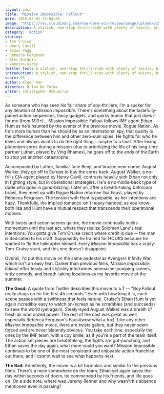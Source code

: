 ```yaml
---
layout: post
title: "Mission Impossible: Fallout"
date: 2018-08-01 23:04:08
image: 'https://res.cloudinary.com/how-dare-you-review/image/upload/v1535647647/mission-impossible-fallout-2.jpg'
description: A stylish, non-stop thrill-ride with plenty of twists, brawls, and cunning to make 147 minutes breeze by effortlessly. I hope it's not the last we see of Ethan Hunt. -KV
category: 'action'
staring:
- Tom Cruise
- Henry Cavill
- Simon Pegg
- Rebecca Ferguson
- Alec Baldwin
- Vanessa Kirby
twitter_text: A stylish, non-stop thrill-ride with plenty of twists, brawls, and cunning to make 147 minutes breeze by effortlessly. I hope it's not the last we see of Ethan Hunt. -KV
introduction: A stylish, non-stop thrill-ride with plenty of twists, brawls, and cunning to make 147 minutes breeze by effortlessly. I hope it's not the last we see of Ethan Hunt. -KV
score: 93
author: Kleon Van
director: Brian De Palma
writer: Christopher McQuarrie
---
```




As someone who has seen his fair share of spy-thrillers, I'm a sucker for any iteration of *Mission Impossible.* There's something about the tastefully-paced action sequences, fancy gadgets, and quirky humor that just does it for me (from MI3+)... Mission Impossible: Fallout follows IMF agent Ethan Hunt as he's haunted by the events of the previous movie, Rogue Nation. As he's more human than he should be as an international spy, that quality is the difference between him and other zero-sum spies. He fights for who he loves and always wants to do the right thing... maybe to a fault. After losing plutonium cores during a mission (due to prioritizing the life of his long-time partner Luther, played by Ving Rhames), he goes off to the ends of the Earth to stop yet another catastrophe.

Accompanied by Luther, familiar face Benji, and brazen new-comer August Walker, they go off to Europe to buy the cores back. August Walker, a no-frills CIA agent played by Henry Cavill, contrasts heavily with Ethan not only in fighting style, but in operational strategies. He's a no-holds-back type of dude who goes in guns-blazing. Later on, after a breath-taking bathroom brawl, they meet up with Rogue Nation returnee Ilsa Faust, played by Rebecca Ferguson. The tension with Hunt is palpable, as her intentions are hazy. Thankfully, the implied romance isn't heavy-handed, as you know both Ilsa and Hunt have a mutual respect that transcends their operational motives.

With twists and action scenes galore, the movie continually builds momentum until the last act, where they realize Soloman Lane's real intentions. You gotta give Tom Cruise credit where credit is due -- the man is dedicated to his craft. Supposedly he trained for HOURS because he wanted to fly the helicopter himself. Every *Mission Impossible* has a crazy-Tom-Cruise stunt, and this one doesn't disappoint.

Overall, I'd put this movie on the same pedestal as Avengers Infinity War, which isn't an easy feat. Darker than previous films, *Mission Impossible: Fallout* effortlessly and stylishly intertwines adrenaline-pumping scenes, witty comedy, and breath-taking locations as my favorite movie of the summer.

**The Good:** A quote from Twitter describes this movie to a T -- "Boy Fallout really drags on for the first 45 seconds." Even with how long it is, each scene passes with a swiftness that feels natural. Cruise's Ethan Hunt is yet again incredibly easy to watch on-screen as he scrambles (and succeeds) to save the world (yet again). Steely-eyed August Walker was a breath of fresh air who oozed power. The rest of the cast was great as well, especially Rebecca Ferguson's Faust(wow what a fox). Like any other *Mission Impossible* movie, there are twists galore, but they never seem forced and are never blatantly obvious. You take each one, especially the ones by the IMF team, with a coy smile; as if you're a part of the team itself. The action set pieces are breathtaking, the fights are gut-punching, and Ethan saves the day again, what more could you want? Mission Impossible continues to be one of the most consistent and enjoyable action franchise out there, and I cannot wait to see what happens next.

**The Bad:** Admittedly, the movie is a bit formulaic and similar to the previous films. There's a mole somewhere on the team, Ethan yet again saves the day within seconds of doom, he commended by his friends, and life goes on. On a side note, where was Jeremy Renner and why wasn't his absence mentioned even in passing?

